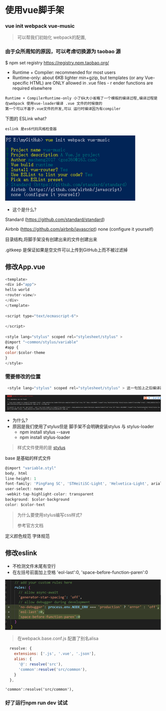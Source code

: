 # 使用vue脚手架
### vue init webpack vue-music
>可以帮我们初始化 webpack的配置,

###  由于众所周知的原因，可以考虑切换源为 taobao 源
$ npm set registry https://registry.npm.taobao.org/

  * Runtime + Compiler: recommended for most users
  * Runtime-only: about 6KB lighter min+gzip, but templates (or any Vue-specific HTML)
      are ONLY allowed in .vue files - r
      ender functions are required elsewhere
>
    Runtime + CompilerRuntime-only 小了6k大小省略了一个模板的编译过程,编译过程是在webpack 使用vue-loader编译 .vue 文件的时候做的
    第一个可以不基于.vue文件的开发,可以 运行时编译因为有compiler





下图的 ESLink what?

    eslink 是es6代码风格检查器

![image](./images/vue-init-webpack.png)

* 这个是什么?

Standard (https://github.com/standard/standard)

  Airbnb (https://github.com/airbnb/javascript)
  none (configure it yourself)

目录结构,将脚手架没有创建出来的文件创建出来

.gitkeep 是保证如果是空文件可以上传到GitHub上而不被过滤掉

## 修改App.vue

```javascript
<template>
<div id="app">
hello world
<router-view/>
</div>
</template>

<script type="text/ecmascript-6">

</script>

<style lang="stylus" scoped rel="stylesheet/stylus" >
@import "~common/stylus/variable"
#app {
color:$color-theme
}
</style>
```
### 需要修改的位置
```JavaScript
 <style lang="stylus" scoped rel="stylesheet/stylus" > 这一句加上之后编译器报错
```
![image](./images/error1.png)

* 为什么?
* 原因是我们使用了stylus但是
脚手架不会明确安装stylus 与 stylus-loader
   * npm install stylus --save
   * npm install stylus-loader


>样式文件使用的是
[stylus](https://github.com/stylus/stylus/)

base 是基础的样式文件

```JavaScript
@import "variable.styl"
body, html
line-height: 1
font-family: 'PingFang SC', 'STHeitiSC-Light', 'Helvetica-Light', arial, sans-serif, 'Droid Sans Fallback'
user-select: none
-webkit-tap-highlight-color: transparent
background: $color-background
color: $color-text
```
>为什么要使用stylus编写css样式?
>
>参考官方文档

定义颜色规范 字体规范

## 修改eslink

* 不检测文件末尾有空行
* 在左括号前面加上空格
     'eol-last':0,
     'space-before-function-paren':0


![image](./images/eslink-add.png)

> 在webpack.base.conf.js 配置了别名alisa

```JavaScript
  resolve: {
    extensions: ['.js', '.vue', '.json'],
    alias: {
      '@': resolve('src'),
      'common':resolve('src/common'),
    }
  },
```
    'common':resolve('src/common'),


### 好了运行npm run dev 试试





